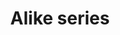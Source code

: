 ---
title: Alike series
description:
price: "80.00"
category: Available for all.
images: 
    - /assets/img/14.png
---